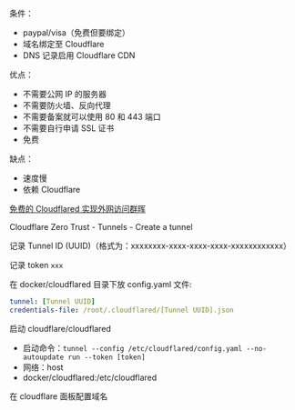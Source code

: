 条件：

- paypal/visa（免费但要绑定）
- 域名绑定至 Cloudflare
- DNS 记录启用 Cloudflare CDN

优点：

- 不需要公网 IP 的服务器
- 不需要防火墙、反向代理
- 不需要备案就可以使用 80 和 443 端口
- 不需要自行申请 SSL 证书
- 免费

缺点：

- 速度慢
- 依赖 Cloudflare

[免费的 Cloudflared 实现外网访问群晖](https://laosu.ml/2022/04/06/%E5%85%8D%E8%B4%B9%E7%9A%84Cloudflared%E5%AE%9E%E7%8E%B0%E5%A4%96%E7%BD%91%E8%AE%BF%E9%97%AE%E7%BE%A4%E6%99%96/#%E8%8E%B7%E5%8F%96%E9%9A%A7%E9%81%93-token)

Cloudflare Zero Trust - Tunnels - Create a tunnel

记录 Tunnel ID (UUID)（格式为：xxxxxxxx-xxxx-xxxx-xxxx-xxxxxxxxxxxx）

记录 token `xxx`

在 docker/cloudflared 目录下放 config.yaml 文件:

```yml
tunnel: [Tunnel UUID]
credentials-file: /root/.cloudflared/[Tunnel UUID].json
```

启动 cloudflare/cloudflared

- 启动命令：`tunnel --config /etc/cloudflared/config.yaml --no-autoupdate run --token [token]`
- 网络：host
- docker/cloudflared:/etc/cloudflared

在 cloudflare 面板配置域名